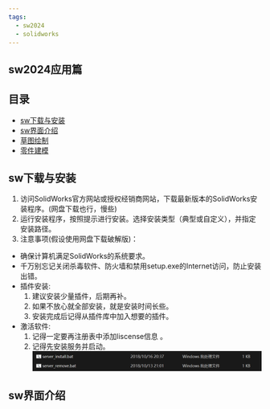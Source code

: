```yaml
---
tags: 
  - sw2024
  - solidworks
---
```


## sw2024应用篇
## 目录
- [sw下载与安装](#sw下载与安装)
- [sw界面介绍](#sw界面介绍)
- [草图绘制](#草图绘制)
- [零件建模](#零件建模) 
## sw下载与安装
1. 访问SolidWorks官方网站或授权经销商网站，下载最新版本的SolidWorks安装程序。(网盘下载也行，慢些)
2. 运行安装程序，按照提示进行安装。选择安装类型（典型或自定义），并指定安装路径。
3. 注意事项(假设使用网盘下载破解版)：
  - 确保计算机满足SolidWorks的系统要求。
  - 千万别忘记关闭杀毒软件、防火墙和禁用setup.exe的Internet访问，防止安装出错。
  - 插件安装:
    1. 建议安装少量插件，后期再补。
    2. 如果不放心就全部安装，就是安装时间长些。
    3. 安装完成后记得从插件库中加入想要的插件。
  - 激活软件:
    1. 记得一定要再注册表中添加liscense信息 。
    2. 记得先安装服务并启动。
    ![server](./images/server.png)
## sw界面介绍